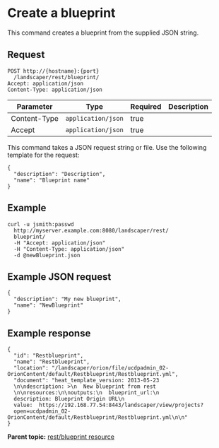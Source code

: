# Create a blueprint

This command creates a blueprint from the supplied JSON string.

## Request

```
POST http://{hostname}:{port}
  /landscaper/rest/blueprint/
Accept: application/json
Content-Type: application/json

```

|Parameter|Type|Required|Description|
|---------|----|--------|-----------|
|Content-Type|`application/json`|true| |
|Accept|`application/json`|true| |

This command takes a JSON request string or file. Use the following template for the request:

```
{
  "description": "Description",
  "name": "Blueprint name"
}

```

## Example

```
curl -u jsmith:passwd 
  http://myserver.example.com:8080/landscaper/rest/
  blueprint/ 
  -H "Accept: application/json"
  -H "Content-Type: application/json"
  -d @newBlueprint.json
```

## Example JSON request

```
{
  "description": "My new blueprint",
  "name": "NewBlueprint"
}

```

## Example response

```
{
  "id": "Restblueprint",
  "name": "Restblueprint",
  "location": "/landscaper/orion/file/ucdpadmin_02-OrionContent/default/Restblueprint/Restblueprint.yml",
  "document": "heat_template_version: 2013-05-23
  \n\ndescription: >\n  New blueprint from rest
  \n\nresources:\n\noutputs:\n  blueprint_url:\n    
  description: Blueprint Origin URL\n    
  value:  https://192.168.77.54:8443/landscaper/view/projects?
  open=ucdpadmin_02-OrionContent/default/Restblueprint/Restblueprint.yml\n\n"
}
```

**Parent topic:** [rest/blueprint resource](../../com.ibm.edt.api.doc/topics/rest_blueprint_.md)

